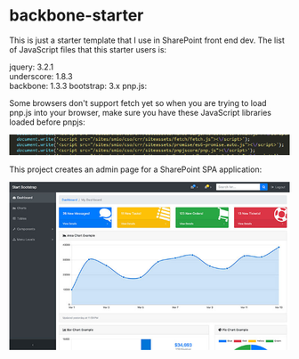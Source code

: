 # backbone-starter

This is just a starter template that I use in SharePoint front end dev. The list of JavaScript files that this starter users is:

jquery: 3.2.1  
underscore: 1.8.3  
backbone: 1.3.3
bootstrap: 3.x
pnp.js: 

Some browsers don't support fetch yet so when you are trying to load pnp.js into your browser, make sure you have these JavaScript libraries loaded before pnpjs:

![Loading sequence of pnp.js](https://github.com/jbhaktul/backbone-starter/blob/master/reference/pnpjs.png)

This project creates an admin page for a SharePoint SPA application:

![SPA Admin Page](https://github.com/jbhaktul/backbone-starter/blob/master/reference/sb-admin.jpg)